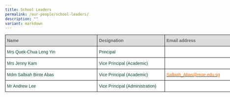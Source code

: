 ```yaml
---
title: School Leaders
permalink: /our-people/school-leaders/
description: ""
variant: markdown
---
```

<style type="text/css">
.tg  {border-collapse:collapse;border-spacing:0;margin:0px auto;}
.tg td{border-color:black;border-style:solid;border-width:1px;font-family:Arial, sans-serif;font-size:14px;
  overflow:hidden;padding:10px 5px;word-break:normal;}
.tg th{border-color:black;border-style:solid;border-width:1px;font-family:Arial, sans-serif;font-size:14px;
  font-weight:normal;overflow:hidden;padding:10px 5px;word-break:normal;}
.tg .tg-yhj3{background-color:#FFF;color:#0C463A;text-align:left;vertical-align:middle}
.tg .tg-feqv{background-color:#DDD;color:#666;font-weight:bold;text-align:left;vertical-align:middle}
.tg .tg-o5fr{background-color:#FFF;color:#FD6500;text-align:left;vertical-align:middle}
</style>
<table class="tg" style="undefined; table-layout: fixed; width: 820px">
<colgroup>
<col style="width: 300px">
<col style="width: 220px">
<col style="width: 300px">
</colgroup>
<tbody>
  <tr>
    <td class="tg-feqv"><span style="color:#666">Name</span></td>
    <td class="tg-feqv"><span style="color:#666">Designation</span></td>
    <td class="tg-feqv"><span style="color:#666">Email address</span></td>
  </tr>
  <tr>
    <td class="tg-yhj3">Mrs Quek-Chua Leng Yin<br></td>
    <td class="tg-yhj3">Principal<br></td>
    <td class="tg-o5fr"><a href="mailto:"><span style="text-decoration:none;color:#FD6500"></span></a><br></td>
  </tr>
  <tr>
    <td class="tg-yhj3">Mrs Jenny Kam<br></td>
    <td class="tg-yhj3">Vice Principal (Academic)</td>
    <td class="tg-o5fr"><a href="mailto:"><span style="text-decoration:none;color:#FD6500"></span></a><br></td>
  </tr>
	 <tr>
    <td class="tg-yhj3">Mdm Salbiah Binte Abas<br></td>
    <td class="tg-yhj3">Vice Principal (Academic)</td>
    <td class="tg-o5fr"><a href="mailto:Salbiah_Abas@moe.edu.sg"><span style="text-decoration:none;color:#FD6500">Salbiah_Abas@moe.edu.sg</span></a><br></td>
  </tr>
  <tr>
    <td class="tg-yhj3">Mr Andrew Lee<br></td>
    <td class="tg-yhj3">Vice Principal (Administration)</td>
    <td class="tg-o5fr"><a href="mailto:"><span style="text-decoration:none;color:#FD6500"></span></a> </td>
  </tr>
</tbody>
</table>